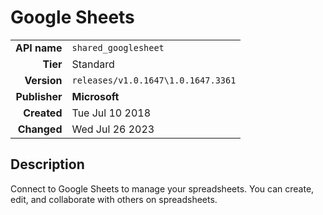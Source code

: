 # Google Sheets
| | |
|-:|-|
|**API name**|`shared_googlesheet`|
|**Tier**|Standard|
|**Version**|`releases/v1.0.1647\1.0.1647.3361`|
|**Publisher**|**Microsoft**|
|**Created**|Tue Jul 10 2018|
|**Changed**|Wed Jul 26 2023|

## Description
Connect to Google Sheets to manage your spreadsheets. You can create, edit, and collaborate with others on spreadsheets.
